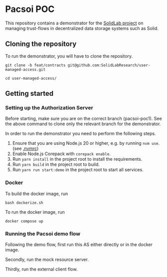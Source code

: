 # Pacsoi POC 

This repository contains a demonstrator for the [SolidLab project](https://solidlab.be/) on managing trust-flows in decentralized data storage systems such as Solid.


## Cloning the repository

To run the demonstrator, you will have to clone the repository.
```
git clone -b feat/contracts git@github.com:SolidLabResearch/user-managed-access.git

cd user-managed-access/
```

## Getting started

### Setting up the Authorization Server 

Before starting, make sure you are on the correct branch (pacsoi-poc1).
See the above command to clone only the relevant branch for the demonstrator.

In order to run the demonstrator you need to perform the following steps. 

1. Ensure that you are using Node.js 20 or higher, e.g. by running `nvm use`. (see [.nvmrc](./.nvmrc))
2. Enable Node.js Corepack with `corepack enable`.
3. Run `yarn install` in the project root to install the requirements.
4. Run `yarn build` in the project root to build.
5. Run `yarn run start:demo` in the project root to start all services.


### Docker

To build the docker image, run
```
bash dockerize.sh 
```

To run the docker image, run
```
docker compose up
```


### Running the Pacsoi demo flow
Following the demo flow, first run this AS either directly or in the docker image.

Secondly, run the mock resource server.

Thirdly, run the external client flow.